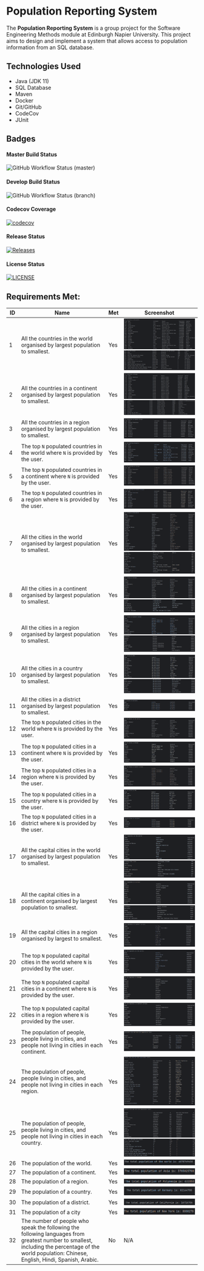 # Population Reporting System

The **Population Reporting System** is a group project for the Software Engineering Methods module at Edinburgh Napier University.
This project aims to design and implement a system that allows access to population information from an SQL database.

## Technologies Used

- Java (JDK 11)
- SQL Database
- Maven
- Docker
- Git/GitHub
- CodeCov
- JUnit

## Badges

#### Master Build Status
![GitHub Workflow Status (master)](https://img.shields.io/github/actions/workflow/status/Alanna-Mc/population-reporting-system/main.yml?branch=master)

#### Develop Build Status
![GitHub Workflow Status (branch)](https://img.shields.io/github/actions/workflow/status/Alanna-Mc/population-reporting-system/main.yml?branch=develop)

#### Codecov Coverage
[![codecov](https://codecov.io/gh/Alanna-Mc/population-reporting-system/graph/badge.svg?token=S9P990Z9TP)](https://codecov.io/gh/Alanna-Mc/population-reporting-system)

#### Release Status
[![Releases](https://img.shields.io/github/release/Alanna-Mc/population-reporting-system/all.svg?style=flat-square)](https://github.com/Alanna-Mc/population-reporting-system/releases)

#### License Status
[![LICENSE](https://img.shields.io/github/license/Alanna-Mc/population-reporting-system.svg?style=flat-square)](https://github.com/Alanna-Mc/population-reporting-system/blob/main/LICENSE)

## Requirements Met:

| ID  | Name                                                                                                                                                                                               | Met | Screenshot                                                                                                                       |
|-----|----------------------------------------------------------------------------------------------------------------------------------------------------------------------------------------------------|-----|----------------------------------------------------------------------------------------------------------------------------------|
| 1   | All the countries in the world organised by largest population to smallest.                                                                                                                        | Yes | ![ID1_screenshot](docs/requirements_screenshots/ID_1.1.png)<br/> ![ID1_screenshot](docs/requirements_screenshots/ID_1.2.png)     |
| 2   | All the countries in a continent organised by largest population to smallest.                                                                                                                      | Yes | ![ID2_screenshot](docs/requirements_screenshots/ID_2.1.png)<br/> ![ID2_screenshot](docs/requirements_screenshots/ID_2.2.png)     |
| 3   | All the countries in a region organised by largest population to smallest.                                                                                                                         | Yes | ![ID3_screenshot](docs/requirements_screenshots/ID_3.png)                                                                        |
| 4   | The top `N` populated countries in the world where `N` is provided by the user.                                                                                                                    | Yes | ![ID4_screenshot](docs/requirements_screenshots/ID_4.png)                                                                        |
| 5   | The top `N` populated countries in a continent where `N` is provided by the user.                                                                                                                  | Yes | ![ID5_screenshot](docs/requirements_screenshots/ID_5.png)                                                                        |
| 6   | The top `N` populated countries in a region where `N` is provided by the user.                                                                                                                     | Yes | ![ID6_screenshot](docs/requirements_screenshots/ID_6.png)                                                                        |
| 7   | All the cities in the world organised by largest population to smallest.                                                                                                                           | Yes | ![ID7_screenshot](docs/requirements_screenshots/ID_7.1.png)<br/> ![ID7_screenshot](docs/requirements_screenshots/ID_7.2.png)     |
| 8   | All the cities in a continent organised by largest population to smallest.                                                                                                                         | Yes | ![ID8_screenshot](docs/requirements_screenshots/ID_8.1.png)<br/> ![ID8_screenshot](docs/requirements_screenshots/ID_8.2.png)     |
| 9   | All the cities in a region organised by largest population to smallest.                                                                                                                            | Yes | ![ID9_screenshot](docs/requirements_screenshots/ID_9.1.png)<br/> ![ID9_screenshot](docs/requirements_screenshots/ID_9.2.png)     |
| 10  | All the cities in a country organised by largest population to smallest.                                                                                                                           | Yes | ![ID10_screenshot](docs/requirements_screenshots/ID_10.1.png)<br/> ![ID10_screenshot](docs/requirements_screenshots/ID_10.2.png) |
| 11  | All the cities in a district organised by largest population to smallest.                                                                                                                          | Yes | ![ID11_screenshot](docs/requirements_screenshots/ID_11.png)                                                                      |
| 12  | The top `N` populated cities in the world where `N` is provided by the user.                                                                                                                       | Yes | ![ID12_screenshot](docs/requirements_screenshots/ID_12.png)                                                                      |
| 13  | The top `N` populated cities in a continent where `N` is provided by the user.                                                                                                                     | Yes | ![ID13_screenshot](docs/requirements_screenshots/ID_13.png)                                                                      |
| 14  | The top `N` populated cities in a region where `N` is provided by the user.                                                                                                                        | Yes | ![ID14_screenshot](docs/requirements_screenshots/ID_14.png)                                                                      |
| 15  | The top `N` populated cities in a country where `N` is provided by the user.                                                                                                                       | Yes | ![ID15_screenshot](docs/requirements_screenshots/ID_15.png)                                                                      |
| 16  | The top `N` populated cities in a district where `N` is provided by the user.                                                                                                                      | Yes | ![ID16_screenshot](docs/requirements_screenshots/ID_16.png)                                                                      |
| 17  | All the capital cities in the world organised by largest population to smallest.                                                                                                                   | Yes | ![ID17_screenshot](docs/requirements_screenshots/ID_17.1.png)<br/> ![ID17_screenshot](docs/requirements_screenshots/ID_17.2.png) |
| 18  | All the capital cities in a continent organised by largest population to smallest.                                                                                                                 | Yes | ![ID18_screenshot](docs/requirements_screenshots/ID_18.1.png)<br/> ![ID18_screenshot](docs/requirements_screenshots/ID_18.2.png) |
| 19  | All the capital cities in a region organised by largest to smallest.                                                                                                                               | Yes | ![ID19_screenshot](docs/requirements_screenshots/ID_19.png)                                                                      |
| 20  | The top `N` populated capital cities in the world where `N` is provided by the user.                                                                                                               | Yes | ![ID20_screenshot](docs/requirements_screenshots/ID_20.png)                                                                      |
| 21  | The top `N` populated capital cities in a continent where `N` is provided by the user.                                                                                                             | Yes | ![ID21_screenshot](docs/requirements_screenshots/ID_21.png)                                                                      |
| 22  | The top `N` populated capital cities in a region where `N` is provided by the user.                                                                                                                | Yes | ![ID22_screenshot](docs/requirements_screenshots/ID_22.png)                                                                      |
| 23  | The population of people, people living in cities, and people not living in cities in each continent.                                                                                              | Yes | ![ID23_screenshot](docs/requirements_screenshots/ID_23.png)                                                                      |
| 24  | The population of people, people living in cities, and people not living in cities in each region.                                                                                                 | Yes | ![ID24_screenshot](docs/requirements_screenshots/ID_24.png)                                                                      |
| 25  | The population of people, people living in cities, and people not living in cities in each country.                                                                                                | Yes | ![ID25_screenshot](docs/requirements_screenshots/ID_25.1.png)<br/> ![ID25_screenshot](docs/requirements_screenshots/ID_25.2.png) |
| 26  | The population of the world.                                                                                                                                                                       | Yes | ![ID26_screenshot](docs/requirements_screenshots/ID_26.png)                                                                      |
| 27  | The population of a continent.                                                                                                                                                                     | Yes | ![ID27_screenshot](docs/requirements_screenshots/ID_27.png)                                                                      |
| 28  | The population of a region.                                                                                                                                                                        | Yes | ![ID28_screenshot](docs/requirements_screenshots/ID_28.png)                                                                      |
| 29  | The population of a country.                                                                                                                                                                       | Yes | ![ID29_screenshot](docs/requirements_screenshots/ID_29.png)                                                                      |
| 30  | The population of a district.                                                                                                                                                                      | Yes | ![ID30_screenshot](docs/requirements_screenshots/ID_30.png)                                                                      |
| 31  | The population of a city                                                                                                                                                                           | Yes | ![ID31_screenshot](docs/requirements_screenshots/ID_31.png)                                                                      |
| 32  | The number of people who speak the following the following languages from greatest number to smallest, including the percentage of the world population: Chinese, English, Hindi, Spanish, Arabic. | No  | N/A                                                                                                                              |